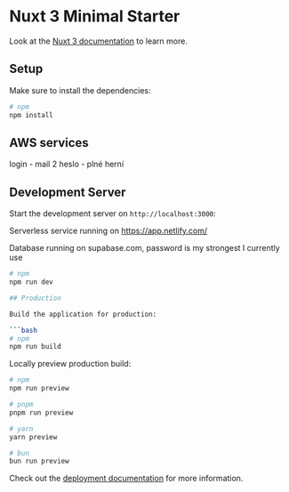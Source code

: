 # Nuxt 3 Minimal Starter

Look at the [Nuxt 3 documentation](https://nuxt.com/docs/getting-started/introduction) to learn more.

## Setup

Make sure to install the dependencies:

```bash
# npm
npm install
```
## AWS services
login - mail 2
heslo - plné herní

## Development Server

Start the development server on `http://localhost:3000`:

Serverless service running on https://app.netlify.com/

Database running on supabase.com, password is my strongest I currently use
```bash
# npm
npm run dev

## Production

Build the application for production:

```bash
# npm
npm run build
```

Locally preview production build:

```bash
# npm
npm run preview

# pnpm
pnpm run preview

# yarn
yarn preview

# bun
bun run preview
```

Check out the [deployment documentation](https://nuxt.com/docs/getting-started/deployment) for more information.
